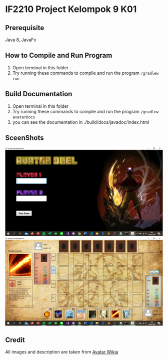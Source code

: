 # IF2210 Project Kelompok 9 K01

## Prerequisite
Java 8,
JavaFx

## How to Compile and Run Program
1. Open terminal in this folder
2. Try running these commands to compile and run the program `/gradlew run`

## Build Documentation
1. Open terminal in this folder
2. Try running these commands to compile and run the program `/gradlew avatarDocs`
3. you can see the documentation in ./build/docs/javadoc/index.html

## SceenShots
![Image1](./screenshots/capture1.png)
![Image2](./screenshots/capture2.png)


## Credit
All images and description are taken from [Avatar Wikia](https://avatar.fandom.com/wiki/Avatar_Wiki)
